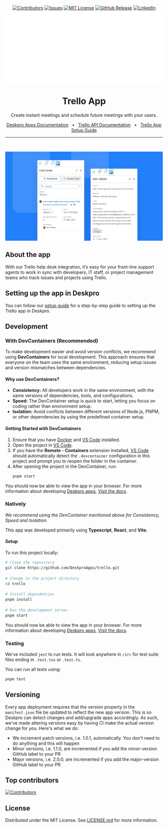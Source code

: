 <div align="center">
  <a target="_blank" href=""><img src="https://img.shields.io/github/contributors/deskproapps/trello.svg?style=for-the-badge" alt="Contributors" /></a>
  <a target="_blank" href="https://github.com/deskproapps/trello/issues"><img src="https://img.shields.io/github/issues/deskproapps/trello.svg?style=for-the-badge" alt="Issues" /></a>
  <a target="_blank" href="https://github.com/deskproapps/trello/blob/master/LICENSE.md"><img src="https://img.shields.io/github/license/deskproapps/trello.svg?style=for-the-badge" alt="MIT License" /></a>
  <a target="_blank" href="https://github.com/deskproapps/trello/releases"><img src="https://img.shields.io/github/v/release/deskproapps/trello?style=for-the-badge" alt="GitHub Release" /></a>
  <a target="_blank" href="https://www.linkedin.com/company/deskpro"><img src="https://img.shields.io/badge/-LinkedIn-black.svg?style=for-the-badge&logo=linkedin&colorB=555" alt="LinkedIn" /></a>

  <img src="readme.svg">
</div>

<div align="center">
  <h1>Trello App</h1>
  <p>Create instant meetings and schedule future meetings with your users.</p>
  <a href="https://support.deskpro.com/ga/guides/developers/anatomy-of-an-app" target="_blank">Deskpro Apps Documentation</a>
  <span>&nbsp;&nbsp;•&nbsp;&nbsp;</span>
  <a href="https://developer.atlassian.com/cloud/trello/rest/api-group-actions/#api-group-actions" target="_blank">Trello API Documentation</a>
  <span>&nbsp;&nbsp;•&nbsp;&nbsp;</span>
  <a href="./SETUP.md" target="_blank">Trello App Setup Guide</a>
  <br />
  <hr />
  <br />
</div>


<p align="center">
  <img src="./docs/readme/app-screenshot.png" alt="Screenshot of the Trello App" style="max-width:100%; height:auto;" />
</p>

## **About the app**
With our Trello help desk integration, it’s easy for your front-line support agents to work in sync with developers, IT staff, or project management teams who track issues and projects using Trello.

## **Setting up the app in Deskpro**
You can follow our [setup guide](./SETUP.md) for a step-by-step guide to setting up the Trello app in Deskpro.

## Development

### With DevContainers (Recommended)
To make development easier and avoid version conflicts, we recommend using **DevContainers** for local development. This approach ensures that everyone on the team uses the same environment, reducing setup issues and version mismatches between dependencies.

#### Why use DevContainers?
- **Consistency:** All developers work in the same environment, with the same versions of dependencies, tools, and configurations.
- **Speed:** The DevContainer setup is quick to start, letting you focus on coding rather than environment setup.
- **Isolation:** Avoid conflicts between different versions of Node.js, PNPM, or other dependencies by using the predefined container setup.

#### Getting Started with DevContainers
1. Ensure that you have [Docker](https://www.docker.com/get-started) and [VS Code](https://code.visualstudio.com/) installed.
2. Open the project in [VS Code](https://code.visualstudio.com/).
3. If you have the **Remote - Containers** extension installed, [VS Code](https://code.visualstudio.com/) should automatically detect the `.devcontainer` configuration in this project and prompt you to reopen the folder in the container.
4. After opening the project in the DevContainer, run:
   ```bash
   pnpm start
   ```

You should now be able to view the app in your browser. For more information about developing [Deskpro apps](https://www.deskpro.com/apps), [Visit the docs](https://support.deskpro.com/ga/guides/developers/anatomy-of-an-app).

### Natively
_We recommend using the DevContainer mentioned above for Consistency, Speed and Isolation._

This app was developed primarily using **Typescript**, **React**, and **Vite**.

#### Setup
To run this project locally:

 ```bash
# Clone the repository
git clone https://github.com/DeskproApps/trello.git

# Change to the project directory
cd trello

# Install dependencies
pnpm install

# Run the development server.
pnpm start
```

You should now be able to view the app in your browser. For more information about developing [Deskpro apps](https://www.deskpro.com/apps), [Visit the docs](https://support.deskpro.com/ga/guides/developers/anatomy-of-an-app).

### Testing
We've included `jest` to run tests. It will look anywhere in `/src` for test suite files ending in `.test.tsx` or `.test.ts`.

You can run all tests using:

```bash
pnpm test
```

## Versioning
Every app deployment requires that the version property in the `manifest.json` file be updated to reflect the new app version. This is so Deskpro can detect changes and add/upgrade apps accordingly. As such, we've made altering versions easy by having CI make the actual version change for you. Here's what we do:

* We increment patch versions, i.e. 1.0.1, automatically. You don't need to do anything and this will happen
* Minor versions, i.e. 1.1.0, are incremented if you add the minor-version GitHub label to your PR
* Major versions, i.e. 2.0.0, are incremented if you add the major-version GitHub label to your PR

## Top contributors
[![Contributors](https://contrib.rocks/image?repo=deskproapps/trello)](https://github.com/deskproapps/trello/graphs/contributors)


## License
Distributed under the MIT License. See [LICENSE.md](LICENSE.md) for more information.
